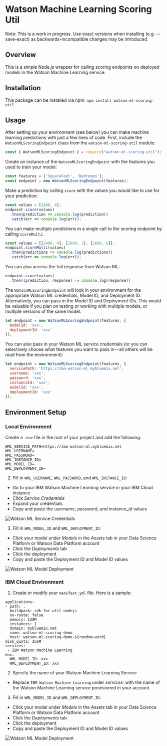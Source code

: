 # Watson Machine Learning Scoring Util

Note: This is a work in progress. Use exact versions when installing (e.g. --save-exact) as backwards-incompatible changes may be introduced.

## Overview

This is a simple Node.js wrapper for calling scoring endpoints on deployed models in the Watson Machine Learning service.

## Installation

This package can be installed via npm:
`npm install watson-ml-scoring-util`

## Usage

After setting up your environment (see below) you can make machine learning predictions with just a few lines of code. First, include the `WatsonMLScoringEndpoint` class from the `watson-ml-scoring-util` module:

```javascript
const { WatsonMLScoringEndpoint } = require("watson-ml-scoring-util");
```

Create an instance of the `WatsonMLScoringEndpoint` with the features you used to train your model:

```javascript
const features = ['SquareFeet', 'Bedrooms'];
const endpoint = new WatsonMLScoringEndpoint(features);
```

Make a prediction by calling `score` with the values you would like to use for your prediction:

```javascript
const values = [2400, 4];
endpoint.score(values)
  .then(prediction => console.log(prediction))
  .catch(err => console.log(err));
```

You can make multiple predictions in a single call to the scoring endpoint by calling `scoreMulti`:

```javascript
const values = [[2400, 4], [2000, 3], [2600, 6]];
endpoint.scoreMulti(values)
  .then(predictions => console.log(predictions))
  .catch(err => console.log(err));
```

You can also access the full response from Watson ML:

```javascript
endpoint.score(values)
  .then((prediction, response) => console.log(response))
```

The `WatsonMLScoringEndpoint` will look in your environment for the appropriate Watson ML credentials, Model ID, and Deployment ID.
Alternatively, you can pass in the Model ID and Deployment IDs. This would be valuable if you plan on testing or working with multiple models, or multiple versions of the same model.

```javascript
let endpoint = new WatsonMLScoringEndpoint(features, {
  modelId: 'xxx',
  deploymentId: 'xxx'
});
```

You can also pass in your Watson ML service credentials (or you can selectively choose what features you want to pass in -- all others will be read from the environment):

```javascript
let endpoint = new WatsonMLScoringEndpoint(features, {
  servicePath: 'https://ibm-watson-ml.mybluemix.net',
  username: 'xxx',
  password: 'xxx',
  instanceId: 'xxx',
  modelId: 'xxx',
  deploymentId: 'xxx'
});
```

## Environment Setup

### Local Environment

Create a `.env` file in the root of your project and add the following:

```
WML_SERVICE_PATH=https://ibm-watson-ml.mybluemix.net
WML_USERNAME=
WML_PASSWORD=
WML_INSTANCE_ID=
WML_MODEL_ID=
WML_DEPLOYMENT_ID=
```

2. Fill in `WML_USERNAME`, `WML_PASSWORD`, and `WML_INSTANCE_ID`:
  - Go to your IBM Watson Machine Learning service in your IBM Cloud instance
  - Click _Service Credentials_
  - Expand your credentials
  - Copy and paste the username, password, and instance_id values

![Watson ML Service Credentials](https://raw.githubusercontent.com/ibm-watson-data-lab/watson-ml-scoring-util-nodejs/master/readme/img/watson-ml-credentials.png)

3. Fill in `WML_MODEL_ID` and `WML_DEPLOYMENT_ID`:
  - Click your model under _Models_ in the _Assets_ tab in your Data Science Platform or Watson Data Platform account
  - Click the _Deployments_ tab
  - Click the deployment
  - Copy and paste the Deployment ID and Model ID values

![Watson ML Model Deployment](https://raw.githubusercontent.com/ibm-watson-data-lab/watson-ml-scoring-util-nodejs/master/readme/img/watson-ml-model-deployment.png)

### IBM Cloud Environment

1. Create or modify your `manifest.yml` file. Here is a sample:

```
applications:
- path: .
  buildpack: sdk-for-util-nodejs
  no-route: false
  memory: 128M
  instances: 1
  domain: mybluemix.net
  name: watson-ml-scoring-demo
  host: watson-ml-scoring-demo-${random-word}
disk_quota: 256M
services:
 - IBM Watson Machine Learning
env:
  WML_MODEL_ID: xxx
  WML_DEPLOYMENT_ID: xxx
```

2. Specify the name of your Watson Machine Learning Service
  - Replace `IBM Watson Machine Learning` under *services:* with the name of the Watson Machine Learning service provisioned in your account

3. Fill in `WML_MODEL_ID` and `WML_DEPLOYMENT_ID`:
  - Click your model under _Models_ in the _Assets_ tab in your Data Science Platform or Watson Data Platform account
  - Click the _Deployments_ tab
  - Click the deployment
  - Copy and paste the Deployment ID and Model ID values

![Watson ML Model Deployment](https://raw.githubusercontent.com/ibm-watson-data-lab/watson-ml-scoring-util-nodejs/master/readme/img/watson-ml-model-deployment.png)